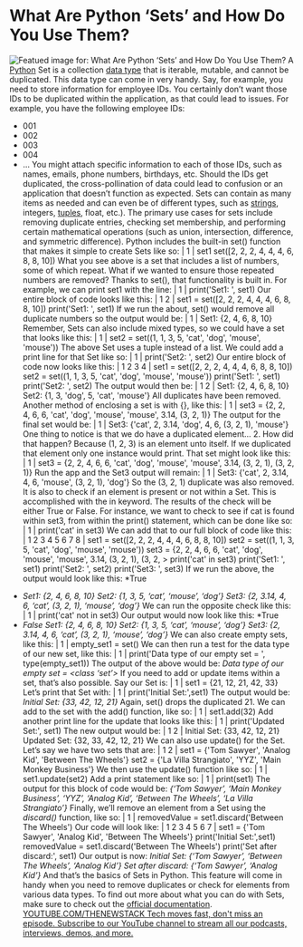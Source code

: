 # What Are Python ‘Sets’ and How Do You Use Them?
![Featued image for: What Are Python ‘Sets’ and How Do You Use Them?](https://cdn.thenewstack.io/media/2024/04/d6b02580-libby-penner-qw5xllbdeao-unsplash-1-1024x684.jpg)
A
[Python](https://thenewstack.io/what-is-python/) Set is a collection [data type](https://thenewstack.io/python-for-beginners-data-types/) that is iterable, mutable, and cannot be duplicated. This data type can come in very handy. Say, for example, you need to store information for employee IDs. You certainly don’t want those IDs to be duplicated within the application, as that could lead to issues.
For example, you have the following employee IDs:
- 001
- 002
- 003
- 004
- …
You might attach specific information to each of those IDs, such as names, emails, phone numbers, birthdays, etc. Should the IDs get duplicated, the cross-pollination of data could lead to confusion or an application that doesn’t function as expected.
Sets can contain as many items as needed and can even be of different types, such as
[strings](https://thenewstack.io/what-are-python-f-strings-and-how-do-you-use-them/), integers, [tuples](https://thenewstack.io/python-for-beginners-when-and-how-to-use-tuples/), float, etc.).
The primary use cases for sets include removing duplicate entries, checking set membership, and performing certain mathematical operations (such as union, intersection, difference, and symmetric difference).
Python includes the built-in set() function that makes it simple to create Sets like so:
|
1
|
set1 set([2, 2, 2, 4, 4, 4, 6, 8, 8, 10])
What you see above is a set that includes a list of numbers, some of which repeat. What if we wanted to ensure those repeated numbers are removed? Thanks to set(), that functionality is built in. For example, we can print set1 with the line:
|
1
|
print('Set1: ', set1)
Our entire block of code looks like this:
|
1
2
|
set1 = set([2, 2, 2, 4, 4, 4, 6, 8, 8, 10])
print('Set1: ', set1)
If we run the about, set() would remove all duplicate numbers so the output would be:
|
1
|
Set1: {2, 4, 6, 8, 10}
Remember, Sets can also include mixed types, so we could have a set that looks like this:
|
1
|
set2 = set((1, 1, 3, 5, 'cat', 'dog', 'mouse', 'mouse'))
The above Set uses a tuple instead of a list. We could add a print line for that Set like so:
|
1
|
print('Set2: ', set2)
Our entire block of code now looks like this:
|
1
2
3
4
|
set1 = set([2, 2, 2, 4, 4, 4, 6, 8, 8, 10])
set2 = set((1, 1, 3, 5, 'cat', 'dog', 'mouse', 'mouse'))
print('Set1: ', set1)
print('Set2: ', set2)
The output would then be:
|
1
2
|
Set1: {2, 4, 6, 8, 10}
Set2: {1, 3, 'dog', 5, 'cat', 'mouse'}
All duplicates have been removed.
Another method of enclosing a set is with {}, like this:
|
1
|
set3 = {2, 2, 4, 6, 6, 'cat', 'dog', 'mouse', 'mouse', 3.14, (3, 2, 1)}
The output for the final set would be:
|
1
|
Set3: {'cat', 2, 3.14, 'dog', 4, 6, (3, 2, 1), 'mouse'}
One thing to notice is that we do have a duplicated element… 2. How did that happen? Because (1, 2, 3) is an element unto itself. If we duplicated that element only one instance would print. That set might look like this:
|
1
|
set3 = {2, 2, 4, 6, 6, 'cat', 'dog', 'mouse', 'mouse', 3.14, (3, 2, 1), (3, 2, 1)}
Run the app and the Set3 output will remain:
|
1
|
Set3: {'cat', 2, 3.14, 4, 6, 'mouse', (3, 2, 1), 'dog'}
So the (3, 2, 1) duplicate was also removed.
It is also to check if an element is present or not within a Set. This is accomplished with the in keyword. The results of the check will be either True or False.
For instance, we want to check to see if cat is found within set3, from within the print() statement, which can be done like so:
|
1
|
print('cat' in set3)
We can add that to our full block of code like this:
|
1
2
3
4
5
6
7
8
|
set1 = set([2, 2, 2, 4, 4, 4, 6, 8, 8, 10])
set2 = set((1, 1, 3, 5, 'cat', 'dog', 'mouse', 'mouse'))
set3 = {2, 2, 4, 6, 6, 'cat', 'dog', 'mouse', 'mouse', 3.14, (3, 2, 1), (3, 2, >
print('cat' in set3)
print('Set1: ', set1)
print('Set2: ', set2)
print('Set3: ', set3)
If we run the above, the output would look like this:
*True
* *Set1: {2, 4, 6, 8, 10}*
*Set2: {1, 3, 5, ‘cat’, ‘mouse’, ‘dog’}*
*Set3: {2, 3.14, 4, 6, ‘cat’, (3, 2, 1), ‘mouse’, ‘dog’}*
We can run the opposite check like this:
|
1
|
print('cat' not in set3)
Our output would now look like this:
*True
* *False*
*Set1: {2, 4, 6, 8, 10}*
*Set2: {1, 3, 5, ‘cat’, ‘mouse’, ‘dog’}*
*Set3: {2, 3.14, 4, 6, ‘cat’, (3, 2, 1), ‘mouse’, ‘dog’}*
We can also create empty sets, like this:
|
1
|
empty_set1 = set()
We can then run a test for the data type of our new set, like this:
|
1
|
print('Data type of our empty set = ', type(empty_set1))
The output of the above would be:
*Data type of our empty set = <class ‘set’>*
If you need to add or update items within a set, that’s also possible. Say our Set is:
|
1
|
set1 = {21, 12, 21, 42, 33}
Let’s print that Set with:
|
1
|
print('Initial Set:',set1)
The output would be:
*Initial Set: {33, 42, 12, 21}*
Again, set() drops the duplicated 21.
We can add to the set with the add() function, like so:
|
1
|
set1.add(32)
Add another print line for the update that looks like this:
|
1
|
print('Updated Set:', set1)
The new output would be:
|
1
2
|
Initial Set: {33, 42, 12, 21}
Updated Set: {32, 33, 42, 12, 21}
We can also use update() for the Set. Let’s say we have two sets that are:
|
1
2
|
set1 = {'Tom Sawyer', 'Analog Kid', 'Between The Wheels'}
set2 = {'La Villa Strangiato', 'YYZ', 'Main Monkey Business'}
We then use the update() function like so:
|
1
|
set1.update(set2)
Add a print statement like so:
|
1
|
print(set1)
The output for this block of code would be:
*{‘Tom Sawyer’, ‘Main Monkey Business’, ‘YYZ’, ‘Analog Kid’, ‘Between The Wheels’, ‘La Villa Strangiato’}*
Finally, we’ll remove an element from a Set using the
*discard()* function, like so:
|
1
|
removedValue = set1.discard('Between The Wheels')
Our code will look like:
|
1
2
3
4
5
6
7
|
set1 = {'Tom Sawyer', 'Analog Kid', 'Between The Wheels'}
print('Initial Set:',set1)
removedValue = set1.discard('Between The Wheels')
print('Set after discard:', set1)
Our output is now:
*Initial Set: {‘Tom Sawyer’, ‘Between The Wheels’, ‘Analog Kid’}*
*Set after discard: {‘Tom Sawyer’, ‘Analog Kid’}*
And that’s the basics of Sets in Python. This feature will come in handy when you need to remove duplicates or check for elements from various data types. To find out more about what you can do with Sets, make sure to check out the
[official documentation](https://docs.python.org/2/library/sets.html). [
YOUTUBE.COM/THENEWSTACK
Tech moves fast, don't miss an episode. Subscribe to our YouTube
channel to stream all our podcasts, interviews, demos, and more.
](https://youtube.com/thenewstack?sub_confirmation=1)